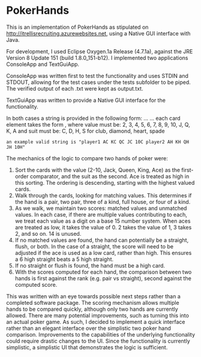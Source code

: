 # PokerHands
This is an implementation of PokerHands as stipulated on http://itrellisrecruiting.azurewebsites.net, using a Native GUI interface with Java.

For development, I used Eclipse Oxygen.1a Release (4.7.1a), against the JRE Version 8 Update 151 (build 1.8.0_151-b12). I implemented two applications ConsoleApp and TextGuiApp.

ConsoleApp was written first to test the functionality and uses STDIN and STDOUT, allowing for the test cases under the tests subfolder to be piped. The verified output of each <test>.txt were kept as <test>output.txt.

TextGuiApp was written to provide a Native GUI interface for the functionality.

In both cases a string is provided in the following form:
    <player1 name> <player1 card1> ... <player1 card5> <player2 name> <player2 card1> ... <player2 card5>
    each card element takes the form <Value><Suit>, where
    value must be: 2, 3, 4, 5, 6, 7, 8, 9, 10, J, Q, K, A and
    suit must be: C, D, H, S for club, diamond, heart, spade

    an example valid string is "player1 AC KC QC JC 10C player2 AH KH QH JH 10H"

The mechanics of the logic to compare two hands of poker were:
1. Sort the cards with the value (2-10, Jack, Queen, King, Ace) as the first-order comparator, and the suit as the second. Ace is treated as high in this sorting. The ordering is descending, starting with the highest valued cards.
2. Walk through the cards, looking for matching values. This determines if the hand is a pair, two pair, three of a kind, full house, or four of a kind.
3. As we walk, we maintain two scores: matched values and unmatched values. In each case, if there are multiple values contributing to each, we treat each value as a digit on a base 15 number system. When aces are treated as low, it takes the value of 0. 2 takes the value of 1, 3 takes 2, and so on. 14 is unused. 
4. If no matched values are found, the hand can potentially be a straight, flush, or both. In the case of a straight, the score will need to be adjusted if the ace is used as a low card, rather than high. This ensures a 6 high straight beats a 5 high straight.
5. If no straight or flush is found, the hand must be a high card.
6. With the scores computed for each hand, the comparison between two hands is first against the rank (e.g. pair vs straight), second against the computed score.

This was written with an eye towards possible next steps rather than a completed software package. The scoring mechanism allows multiple hands to be compared quickly, although only two hands are currently allowed. There are many potential improvements, such as turning this into an actual poker game.
As such, I decided to implement a quick interface rather than an elegant interface over the simplistic two poker hand comparison. Improvements to the capabilities of the underlying functionality could require drastic changes to the UI. Since the functionality is currently simplistic, a simplistic UI that demonstrates the logic is sufficient.
